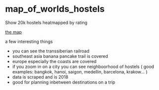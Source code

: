 # map_of_worlds_hostels
Show 20k hostels heatmapped by rating

[the map](https://sventers.github.io/map_of_backpacking/kepler.gl.html)

a few interesting things

- you can see the transsiberian railroad
- southeast asia banana pancake trail is covered
- europe especially the coasts are covered
- if you zoom in on a city you can see neighboorhood of hostels ( good examples: bangkok, hanoi, saigon, medellin, barcelona, krakow... )
- data is scraped and is 2018
- good for planning inbetween destinations on a trip
